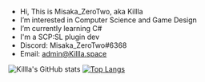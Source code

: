 - Hi, This is Misaka_ZeroTwo, aka Killla
- I’m interested in Computer Science and Game Design
- I’m currently learning C#
- I'm a SCP:SL plugin dev
- Discord: Misaka_ZeroTwo#6368
- Email: admin@Killla.space

![Killla's GitHub stats](https://github-readme-stats.vercel.app/api?username=zhaguanyang&count_private=true)
[![Top Langs](https://github-readme-stats.vercel.app/api/top-langs/?username=zhaguanyang)](https://github.com/anuraghazra/github-readme-stats)

<!---
zhaguanyang/zhaguanyang is a ✨ special ✨ repository because its `README.md` (this file) appears on your GitHub profile.
You can click the Preview link to take a look at your changes.
--->
